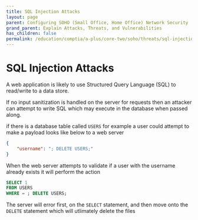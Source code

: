 ```yaml
---
title: SQL Injection Attacks
layout: page
parent: Configuring SOHO (Small Office, Home Office) Network Security
grand_parent: Explain Attacks, Threats, and Vulnerabilities
has_children: false
permalink: /education/comptia/a-plus/core-two/soho/threats/sql-injection/
---
```


# SQL Injection Attacks

A web application is likely to use Structured Query Language (SQL) to read/write to a data store.

If no input sanitization is handled on the server for requests then an attacker can attempt to write SQL which may execute in the database when passed along. 

if there is a database table called `USERS` for example a user could attempt to make a payload looks like below to a web server

```json
{
    "username": "; DELETE USERS;"
}
```

When the web server attempts to validate if a user with the username already exists it will perform the action

```sql
SELECT 1
FROM USERS
WHERE = ; DELETE USERS;
```

The server will error first, on the `SELECT` statement, and then move onto the `DELETE` statement which will utlimately delete the files
